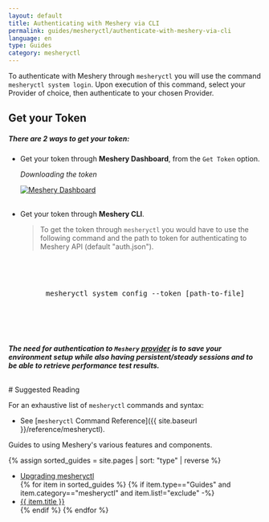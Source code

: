 ```yaml
---
layout: default
title: Authenticating with Meshery via CLI 
permalink: guides/mesheryctl/authenticate-with-meshery-via-cli
language: en
type: Guides
category: mesheryctl
---
```


To authenticate with Meshery through `mesheryctl` you will use the command `mesheryctl system login`. Upon execution of this command, select your Provider of choice, then authenticate to your chosen Provider.

## Get your Token

##### There are 2 ways to get your token:

- Get your token through **Meshery Dashboard**, from the `Get Token` option.

    _Downloading the token_

    <a href="{{ site.baseurl }}/assets/img/token/token.png"><img alt="Meshery Dashboard" src="{{ site.baseurl }}/assets/img/token/token.png" /></a>
    <br/>
    <br/>

- Get your token through **Meshery CLI**.
    <br/>
   > To get the token through `mesheryctl` you would have to use the following command and the path to token for authenticating to Meshery API (default "auth.json").
    <br/>
    <pre class="codeblock-pre">
        <div class="codeblock">
        mesheryctl system config --token [path-to-file]
        </div>
    </pre>
<br />


**_The need for authentication to `Meshery` [provider](http://localhost:9081/provider) is to save your environment setup while also having persistent/steady sessions and to be able to retrieve performance test results._**

<br/>
# Suggested Reading

For an exhaustive list of `mesheryctl` commands and syntax:

- See [`mesheryctl` Command Reference]({{ site.baseurl }}/reference/mesheryctl).

Guides to using Meshery's various features and components.

{% assign sorted_guides = site.pages | sort: "type" | reverse %}

<ul>
  <li><a href="{{ site.baseurl }}/guides/upgrade#upgrading-meshery-cli">Upgrading mesheryctl</a></lI>
  {% for item in sorted_guides %}
  {% if item.type=="Guides" and item.category=="mesheryctl" and item.list!="exclude" -%}
    <li><a href="{{ site.baseurl }}{{ item.url }}">{{ item.title }}</a>
    </li>
    {% endif %}
  {% endfor %}
</ul>